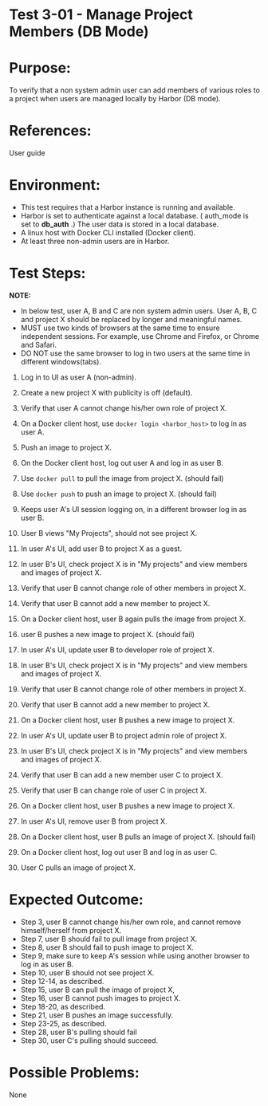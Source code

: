 Test 3-01 - Manage Project Members (DB Mode)
=======

# Purpose:

To verify that a non system admin user can add members of various roles to a project when users are managed locally by Harbor (DB mode).

# References:
User guide

# Environment:
* This test requires that a Harbor instance is running and available.
* Harbor is set to authenticate against a local database. ( auth_mode is set to **db_auth** .) The user data is stored in a local database.
* A linux host with Docker CLI installed (Docker client).
* At least three non-admin users are in Harbor.

# Test Steps:

**NOTE:**
* In below test, user A, B and C are non system admin users. User A, B, C and project X should be replaced by longer and meaningful names.
* MUST use two kinds of browsers at the same time to ensure independent sessions. For example, use Chrome and Firefox, or Chrome and Safari.
* DO NOT use the same browser to log in two users at the same time in different windows(tabs).

1. Log in to UI as user A (non-admin).
2. Create a new project X with publicity is off (default).
3. Verify that user A cannot change his/her own role of project X.
4. On a Docker client host, use `docker login <harbor_host>` to log in as user A.
5. Push an image to project X.
6. On the Docker client host, log out user A and log in as user B.
7. Use `docker pull` to pull the image from project X. (should fail)
8. Use `docker push` to push an image to project X. (should fail)
9. Keeps user A's UI session logging on, in a different browser log in as user B.
10. User B views "My Projects", should not see project X.

11. In user A's UI, add user B to project X as a guest.
12. In user B's UI, check project X is in "My projects" and view members and images of project X.
13. Verify that user B cannot change role of other members in project X.
14. Verify that user B cannot add a new member to project X.
15. On a Docker client host, user B again pulls the image from project X.
16. user B pushes a new image to project X. (should fail)
17. In user A's UI, update user B to developer role of project X.
18. In user B's UI, check project X is in "My projects" and view members and images of project X.
19. Verify that user B cannot change role of other members in project X.
20. Verify that user B cannot add a new member to project X.

21. On a Docker client host, user B pushes a new image to project X.
22. In user A's UI, update user B to project admin role of project X.
23. In user B's UI, check project X is in "My projects" and view members and images of project X.
24. Verify that user B can add a new member user C to project X.
25. Verify that user B can change role of user C in project X.
26. On a Docker client host, user B pushes a new image to project X.
27. In user A's UI, remove user B from project X.
28. On a Docker client host, user B pulls an image of project X. (should fail)
29. On a Docker client host, log out user B and log in as user C.
30. User C pulls an image of project X.

# Expected Outcome:

* Step 3, user B cannot change his/her own role, and cannot remove himself/herself from project X.
* Step 7, user B should fail to pull image from project X.
* Step 8, user B should fail to push image to project X.
* Step 9, make sure to keep A's session while using another browser to log in as user B.
* Step 10, user B should not see project X.
* Step 12-14, as described.
* Step 15, user B can pull the image of project X,
* Step 16, user B cannot push images to project X.
* Step 18-20, as described.
* Step 21, user B pushes an image successfully.
* Step 23-25, as described.
* Step 28, user B's pulling should fail
* Step 30, user C's pulling should succeed.

# Possible Problems:
None